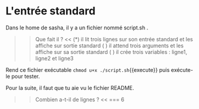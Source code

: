 
# L'entrée standard

Dans le home de sasha, il y a un fichier nommé script.sh .

>> Que fait il ? <<
(*) il lit trois lignes sur son entrée standard et les affiche sur sortie standard
( ) il attend trois arguments et les affiche sur sa sortie standard
( ) il crée trois variables : ligne1, ligne2 et ligne3


Rend ce fichier exécutable `chmod u+x ./script.sh`{{execute}} puis exécute-le pour tester.

Pour la suite, il faut que tu aie vu le fichier README.

>> Combien a-t-il de lignes ? <<
=== 6

